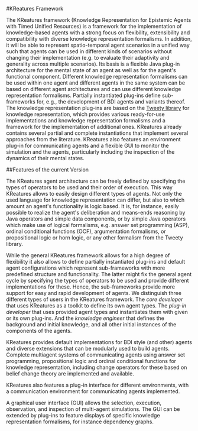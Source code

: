 
#KReatures Framework

The KReatures framework (Knowledge Representation for Epistemic Agents with Timed Unified Resources) is a framework for the implementation of knowledge-based agents with a strong focus on flexibility, extensibility and compatibility with diverse knowledge representation formalisms.
In addition, it will be able to represent spatio-temporal agent scenarios in a unified way such that agents can be used in different kinds of scenarios without changing their implementation (e.g. to evaluate their adaptivity and generality across multiple scenarios).
Its basis is a flexible Java plug-in architecture for the mental state of an agent as well as for the agent's functional component.
Different knowledge representation formalisms can be used within one agent and different agents in the same system can be based on different agent architectures and can use different knowledge representation formalisms.
Partially instantiated plug-ins define sub-frameworks for, e.g., the development of BDI agents and variants thereof.
The knowledge representation plug-ins are based on the [Tweety library](http://tweetyproject.org/) for knowledge representation, which provides various ready-for-use implementations and knowledge representation formalisms and a framework for the implementation of additional ones.
KReatures already contains several partial and complete instantiations that implement several approaches from the literature. 
KReatures also features an environment plug-in for communicating agents and a flexible GUI to monitor the simulation and the agents, particularly including the inspection of the dynamics of their mental states.


##Features of the current Version

The KReatures agent architecture can be freely defined by specifying the types of operators to be used and their order of execution.
This way KReatures allows to easily design different types of agents.
Not only the used language for knowledge representation can differ, but also to which amount an agent's functionality is logic based. It is, for instance, easily possible to realize the agent's deliberation and means-ends reasoning by Java operators and simple data components, or by simple Java operators which make use of logical formalisms, e.g. answer set programming (ASP), ordinal conditional functions (OCF), argumentation formalisms, or propositional logic or horn logic, or any other formalism from the Tweety library.

While the general KReatures framework allows for a high degree of flexibility it also allows to define partially instantiated plug-ins and default agent configurations which represent sub-frameworks with more predefined structure and functionality.
The latter might fix the general agent cycle by specifying the types of operators to be used and provide different implementations for these.
Hence, the sub-frameworks provide more support for easy and rapid development of agents.
We distinguish three different types of users in the KReatures framework.
The *core developer* that uses KReatures as a toolkit to define its own agent types.
The *plug-in developer* that uses provided agent types and instantiates them with given or its own plug-ins.
And the *knowledge engineer* that defines the background and initial knowledge, and all other initial instances of the components of the agents.

KReatures provides default implementations for BDI style (and other) agents and diverse extensions that can be modularly used to build agents.
Complete multiagent systems of communicating agents using answer set programming, propositional logic and ordinal conditional functions for knowledge representation, including change operators for these based on belief change theory are implemented and available.

KReatures also features a plug-in interface for different environments, with a communication environment for communicating agents implemented.

A graphical user interface (GUI) allows the selection, execution, observation, and inspection of multi-agent simulations.
The GUI can be extended by plug-ins to feature displays of specific knowledge representation formalisms, for instance dependency graphs.
